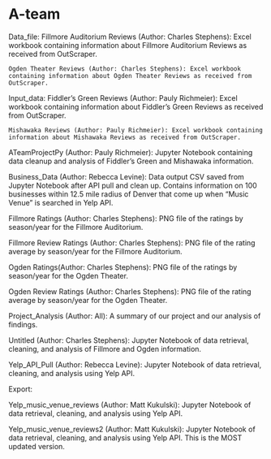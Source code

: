 # A-team
Data_file:
	Fillmore Auditorium Reviews (Author: Charles Stephens): Excel workbook containing information about Fillmore Auditorium Reviews as received from OutScraper.

	Ogden Theater Reviews (Author: Charles Stephens): Excel workbook containing information about Ogden Theater Reviews as received from OutScraper.

Input_data: 
	Fiddler’s Green Reviews (Author: Pauly Richmeier): Excel workbook containing information about Fiddler’s Green Reviews as received from OutScraper.

	Mishawaka Reviews (Author: Pauly Richmeier): Excel workbook containing information about Mishawaka Reviews as received from OutScraper.

ATeamProjectPy (Author: Pauly Richmeier): Jupyter Notebook containing data cleanup and analysis of Fiddler’s Green and Mishawaka information.

Business_Data (Author: Rebecca Levine): Data output CSV saved from Jupyter Notebook after API pull and clean up. Contains information on 100 businesses within 12.5 mile radius of Denver that come up when “Music Venue” is searched in Yelp API.

Fillmore Ratings (Author: Charles Stephens): PNG file of the ratings by season/year for the Fillmore Auditorium.

Fillmore Review Ratings (Author: Charles Stephens): PNG file of the rating average by season/year for the Fillmore Auditorium.

Ogden Ratings(Author: Charles Stephens): PNG file of the ratings by season/year for the Ogden Theater.

Ogden Review Ratings (Author: Charles Stephens): PNG file of the rating average by season/year for the Ogden Theater.

Project_Analysis (Author: All): A summary of our project and our analysis of findings.

Untitled (Author: Charles Stephens): Jupyter Notebook of data retrieval, cleaning, and analysis of Fillmore and Ogden information.

Yelp_API_Pull (Author: Rebecca Levine): Jupyter Notebook of data retrieval, cleaning, and analysis using Yelp API.

Export:

Yelp_music_venue_reviews (Author: Matt Kukulski): Jupyter Notebook of data retrieval, cleaning, and analysis using Yelp API.

Yelp_music_venue_reviews2 (Author: Matt Kukulski): Jupyter Notebook of data retrieval, cleaning, and analysis using Yelp API. This is the MOST updated version.
